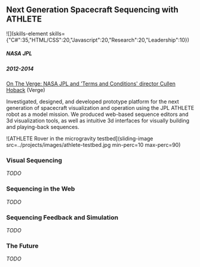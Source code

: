 ## Next Generation Spacecraft Sequencing with ATHLETE

![](skills-element skills={"C#":35,"HTML/CSS":20,"Javascript":20,"Research":20,"Leadership":10})

##### NASA JPL

##### 2012-2014

[On The Verge: NASA JPL and 'Terms and Conditions' director Cullen Hoback](https://www.youtube.com/watch?v=4b1vCwbxnsk) (Verge)

Investigated, designed, and developed prototype platform for the next generation of spacecraft visualization and operation using the JPL ATHLETE robot as a model mission. We produced web-based sequence editors and 3d visualization tools, as well as intuitive 3d interfaces for visually building and playing-back sequences.

![ATHLETE Rover in the microgravity testbed](sliding-image src=../projects/images/athlete-testbed.jpg min-perc=10 max-perc=90)

### Visual Sequencing
_TODO_

### Sequencing in the Web
_TODO_

### Sequencing Feedback and Simulation
_TODO_

### The Future
_TODO_
